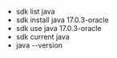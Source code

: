 - sdk list java
- sdk install java 17.0.3-oracle
- sdk use java 17.0.3-oracle
- sdk current java
- java --version
